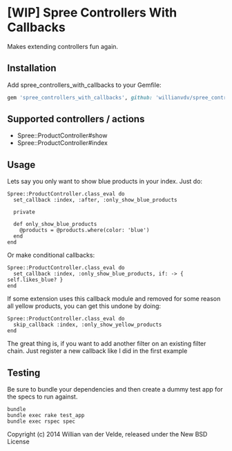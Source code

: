 [WIP] Spree Controllers With Callbacks
======================================

Makes extending controllers fun again.

Installation
------------

Add spree_controllers_with_callbacks to your Gemfile:

```ruby
gem 'spree_controllers_with_callbacks', github: 'willianvdv/spree_controllers_with_callbacks'
```

Supported controllers / actions
-------------------------------

- Spree::ProductController#show
- Spree::ProductController#index



Usage
-----

Lets say you only want to show blue products in your index. Just do:

```
Spree::ProductController.class_eval do
  set_callback :index, :after, :only_show_blue_products

  private

  def only_show_blue_products
    @products = @products.where(color: 'blue')
  end
end

```
Or make conditional callbacks:
```
Spree::ProductController.class_eval do
  set_callback :index, :only_show_blue_products, if: -> { self.likes_blue? }
end
```

If some extension uses this callback module and removed for some reason all
yellow products, you can get this undone by doing:
```
Spree::ProductController.class_eval do
  skip_callback :index, :only_show_yellow_products
end
```

The great thing is, if you want to add another filter on an existing filter chain.
Just register a new callback like I did in the first example


Testing
-------

Be sure to bundle your dependencies and then create a dummy test app for the specs to run against.

```shell
bundle
bundle exec rake test_app
bundle exec rspec spec
```

Copyright (c) 2014 Willian van der Velde, released under the New BSD License
